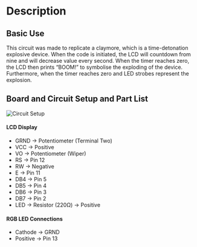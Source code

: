 # Description

## Basic Use
This circuit was made to replicate a claymore, which is a time-detonation explosive device. When the code is initiated, the LCD will countdown from nine and will decrease value 
every second. When the timer reaches zero, the LCD then prints “BOOM!” to symbolise the exploding of the device. Furthermore, when the timer reaches zero and LED strobes represent 
the explosion.

## Board and Circuit Setup and Part List
![Circuit Setup](https://i.ibb.co/3st06dD/arduino.png)
#### LCD Display
* GRND &#8594; Potentiometer (Terminal Two)
* VCC &#8594; Positive
* VO &#8594; Potentiometer (Wiper)
* RS &#8594; Pin 12
* RW &#8594; Negative
* E &#8594; Pin 11
* DB4 &#8594; Pin 5
* DB5 &#8594; Pin 4
* DB6 &#8594; Pin 3
* DB7 &#8594; Pin 2
* LED &#8594; Resistor (220Ω) &#8594; Positive

#### RGB LED Connections
* Cathode &#8594; GRND
* Positive &#8594; Pin 13

